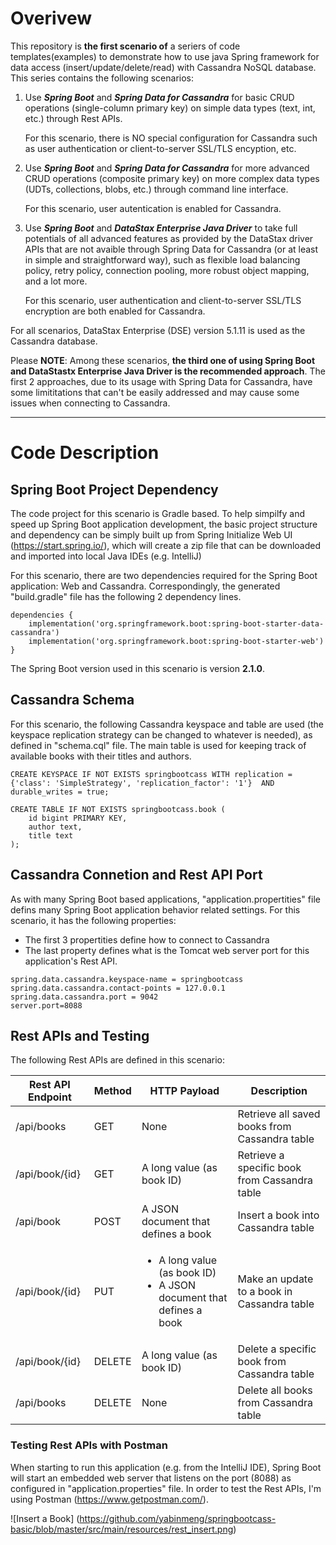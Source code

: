 # Overivew 
This repository is **the first scenario of** a seriers of code templates(examples) to demonstrate how to use java Spring framework for data access (insert/update/delete/read) with Cassandra NoSQL database. This series contains the following scenarios:
1. Use ***Spring Boot*** and ***Spring Data for Cassandra*** for basic CRUD operations (single-column primary key) on simple data types (text, int, etc.) through Rest APIs. 

   For this scenario, there is NO special configuration for Cassandra such as user authentication or client-to-server SSL/TLS encyption, etc.

2. Use ***Spring Boot*** and ***Spring Data for Cassandra*** for more advanced CRUD operations (composite primary key) on more complex data types (UDTs, collections, blobs, etc.) through command line interface. 

   For this scenario, user autentication is enabled for Cassandra.

3. Use ***Spring Boot*** and ***DataStax Enterprise Java Driver*** to take full potentials of all advanced features as provided by the DataStax driver APIs that are not avaible through Spring Data for Cassandra (or at least in simple and straightforward way), such as flexible load balancing policy, retry policy, connection pooling, more robust object mapping, and a lot more. 

   For this scenario, user authentication and client-to-server SSL/TLS encryption are both enabled for Cassandra.

For all scenarios, DataStax Enterprise (DSE) version 5.1.11 is used as the Cassandra database.

Please **NOTE**:
Among these scenarios, **the third one of using Spring Boot and DataStastx Enterprise Java Driver is the recommended approach**. The first 2 approaches, due to its usage with Spring Data for Cassandra, have some limititations that can't be easily addressed and may cause some issues when connecting to Cassandra.

---

# Code Description

## Spring Boot Project Dependency

The code project for this scenario is Gradle based. To help simpilfy and speed up Spring Boot application development, the basic project structure and dependency can be simply built up from Spring Initialize Web UI (https://start.spring.io/), which will create a zip file that can be downloaded and imported into local Java IDEs (e.g. IntelliJ) 

For this scenario, there are two dependencies required for the Spring Boot application: Web and Cassandra. Correspondingly, the generated "build.gradle" file has the following 2 dependency lines.

```
dependencies {
	implementation('org.springframework.boot:spring-boot-starter-data-cassandra')
	implementation('org.springframework.boot:spring-boot-starter-web')
}
```

The Spring Boot version used in this scenario is version **2.1.0**.

## Cassandra Schema

For this scenario, the following Cassandra keyspace and table are used (the keyspace replication strategy can be changed to whatever is needed), as defined in "schema.cql" file. The main table is used for keeping track of available books with their titles and authors. 

```
CREATE KEYSPACE IF NOT EXISTS springbootcass WITH replication = {'class': 'SimpleStrategy', 'replication_factor': '1'}  AND durable_writes = true;

CREATE TABLE IF NOT EXISTS springbootcass.book (
    id bigint PRIMARY KEY,
    author text,
    title text
);
```

## Cassandra Connetion and Rest API Port

As with many Spring Boot based applications, "application.propertities" file defins many Spring Boot application behavior related settings. For this scenario, it has the following properties:
* The first 3 propertities define how to connect to Cassandra
* The last property defines what is the Tomcat web server port for this application's Rest API.

```
spring.data.cassandra.keyspace-name = springbootcass
spring.data.cassandra.contact-points = 127.0.0.1
spring.data.cassandra.port = 9042
server.port=8088
```

## Rest APIs and Testing

The following Rest APIs are defined in this scenario:

| Rest API Endpoint | Method | HTTP Payload | Description |
| --- | --- | --- | --- |
| /api/books | GET | None | Retrieve all saved books from Cassandra table |
| /api/book/{id} | GET | A long value (as book ID) | Retrieve a specific book from Cassandra table |
| /api/book | POST | A JSON document that defines a book | Insert a book into Cassandra table |
| /api/book/{id} | PUT | <ul> <li> A long value (as book ID) </li>  <li> A JSON document that defines a book </li> </ul> | Make an update to a book in Cassandra table |
| /api/book/{id} | DELETE | A long value (as book ID) | Delete a specific book from Cassandra table |
| /api/books | DELETE | None | Delete all books from Cassandra table |

### Testing Rest APIs with Postman

When starting to run this application (e.g. from the IntelliJ IDE), Spring Boot will start an embedded web server that listens on the port (8088) as configured in "application.properties" file. In order to test the Rest APIs, I'm using Postman (https://www.getpostman.com/). 

![Insert a Book] (https://github.com/yabinmeng/springbootcass-basic/blob/master/src/main/resources/rest_insert.png)

